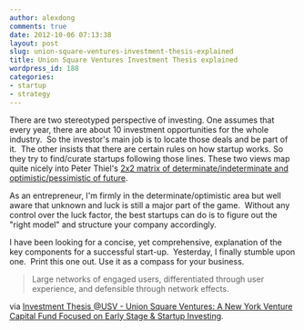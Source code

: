 ```yaml
---
author: alexdong
comments: true
date: 2012-10-06 07:13:38
layout: post
slug: union-square-ventures-investment-thesis-explained
title: Union Square Ventures Investment Thesis explained
wordpress_id: 188
categories:
- startup
- strategy
---
```


There are two stereotyped perspective of investing. One assumes that every year, there are about 10 investment opportunities for the whole industry.  So the investor's main job is to locate those deals and be part of it.  The other insists that there are certain rules on how startup works. So they try to find/curate startups following those lines. These two views map quite nicely into Peter Thiel's [2x2 matrix of determinate/indeterminate and optimistic/pessimistic of future](http://blakemasters.tumblr.com/post/23787022006/peter-thiels-cs183-startup-class-14-notes-essay).

As an entrepreneur, I'm firmly in the determinate/optimistic area but well aware that unknown and luck is still a major part of the game.  Without any control over the luck factor, the best startups can do is to figure out the "right model" and structure your company accordingly.

I have been looking for a concise, yet comprehensive, explanation of the key components for a successful start-up.  Yesterday, I finally stumble upon one.  Print this one out. Use it as a compass for your business.


> Large networks of engaged users, differentiated through user experience, and defensible through network effects.


via [Investment Thesis @USV - Union Square Ventures: A New York Venture Capital Fund Focused on Early Stage & Startup Investing](http://www.usv.com/2012/05/investment-thesis-usv.php).
